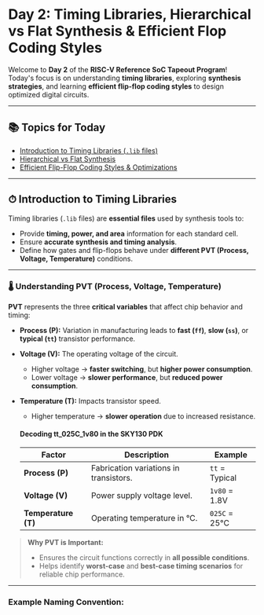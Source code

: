 # Day 2: Timing Libraries, Hierarchical vs Flat Synthesis & Efficient Flop Coding Styles

Welcome to **Day 2** of the **RISC-V Reference SoC Tapeout Program**!  
Today's focus is on understanding **timing libraries**, exploring **synthesis strategies**, and learning **efficient flip-flop coding styles** to design optimized digital circuits.

---

## 📚 Topics for Today
- [Introduction to Timing Libraries (`.lib` files)](#-introduction-to-timing-libraries)
- [Hierarchical vs Flat Synthesis](#-hierarchical-vs-flat-synthesis)
- [Efficient Flip-Flop Coding Styles & Optimizations](#-efficient-flip-flop-coding-styles--optimizations)

---

## ⏱ Introduction to Timing Libraries
Timing libraries (`.lib` files) are **essential files** used by synthesis tools to:
- Provide **timing, power, and area** information for each standard cell.
- Ensure **accurate synthesis and timing analysis**.
- Define how gates and flip-flops behave under **different PVT (Process, Voltage, Temperature)** conditions.

---
### 🌡 Understanding PVT (Process, Voltage, Temperature)

**PVT** represents the three **critical variables** that affect chip behavior and timing:
- **Process (P):** Variation in manufacturing leads to **fast (`ff`)**, **slow (`ss`)**, or **typical (`tt`)** transistor performance.
- **Voltage (V):** The operating voltage of the circuit.  
  - Higher voltage → **faster switching**, but **higher power consumption**.  
  - Lower voltage → **slower performance**, but **reduced power consumption**.
- **Temperature (T):** Impacts transistor speed.  
  - Higher temperature → **slower operation** due to increased resistance.
 
  #### Decoding tt_025C_1v80 in the SKY130 PDK

  | Factor      | Description | Example |
  |-------------|-------------|---------|
  | **Process (P)** | Fabrication variations in transistors. | `tt` = Typical |
  | **Voltage (V)** | Power supply voltage level. | `1v80` = 1.8V |
  | **Temperature (T)** | Operating temperature in °C. | `025C` = 25°C |

> **Why PVT is Important:**  
> - Ensures the circuit functions correctly in **all possible conditions**.  
> - Helps identify **worst-case** and **best-case timing scenarios** for reliable chip performance.

---

### Example Naming Convention:
